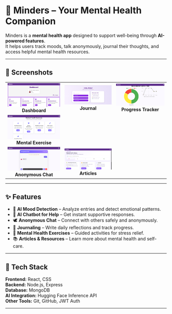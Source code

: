 # 🧠 Minders – Your Mental Health Companion  

Minders is a **mental health app** designed to support well-being through **AI-powered features**.  
It helps users track moods, talk anonymously, journal their thoughts, and access helpful mental health resources.  

---

## 📸 Screenshots

<table>
<tr>
<td align="center">
  <img src="./frontend/public/assets/dashboard.png" width="300"/><br>
  <b>Dashboard</b>
</td>
<td align="center">
  <img src="./frontend/public/assets/DiaryEntry.png" width="300"/><br>
  <b>Journal</b>
</td>
<td align="center">
  <img src="./frontend/public/assets/progress.png" width="300"/><br>
  <b>Progress Tracker</b>
</td>
</tr>
  <td align="center">
  <img src="./frontend/public/assets/mentalexercise.png" width="300"/><br>
  <b>Mental Exercise </b>
</td>
<tr>
<td align="center">
  <img src="./frontend/public/assets/anonymouschat.png" width="300"/><br>
  <b>Anonymous Chat</b>
</td>
<td align="center">
  <img src="./frontend/public/assets/articles.png" width="300"/><br>
  <b>Articles</b>
</td>
</tr>
</table>

---

## ✨ Features  

- 🤖 **AI Mood Detection** – Analyze entries and detect emotional patterns.  
- 💬 **AI Chatbot for Help** – Get instant supportive responses.  
- 🕊 **Anonymous Chat** – Connect with others safely and anonymously.  
- 📓 **Journaling** – Write daily reflections and track progress.  
- 🧘 **Mental Health Exercises** – Guided activities for stress relief.  
- 📚 **Articles & Resources** – Learn more about mental health and self-care.  

---

## 🚀 Tech Stack  

**Frontend:** React, CSS  
**Backend:** Node.js, Express  
**Database:** MongoDB  
**AI Integration:** Hugging Face Inference API  
**Other Tools:** Git, GitHub, JWT Auth  

---
